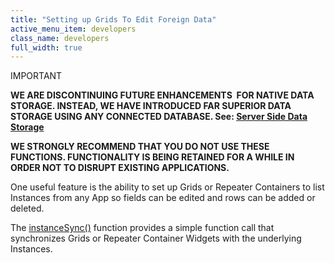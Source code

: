```yaml
---
title: "Setting up Grids To Edit Foreign Data"
active_menu_item: developers
class_name: developers
full_width: true
---
```



IMPORTANT

**WE ARE DISCONTINUING FUTURE ENHANCEMENTS  FOR NATIVE DATA STORAGE. INSTEAD, WE HAVE INTRODUCED FAR SUPERIOR DATA STORAGE USING ANY CONNECTED DATABASE. See: [Server Side Data Storage](../../../../data-storage/server-side-data-storage/)**

**WE STRONGLY RECOMMEND THAT YOU DO NOT USE THESE FUNCTIONS. FUNCTIONALITY IS BEING RETAINED FOR A WHILE IN ORDER NOT TO DISRUPT EXISTING APPLICATIONS.**

One useful feature is the ability to set up Grids or Repeater Containers to list Instances from any App so fields can be edited and rows can be added or deleted.

The [instanceSync()](../../../../../scripting-apis/client-api/instance-data-functions/instancesync) function provides a simple function call that synchronizes Grids or Repeater Container Widgets with the underlying Instances.

